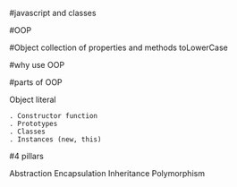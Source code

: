 #javascript and classes

#OOP

#Object
collection of properties and methods
toLowerCase

#why use OOP

#parts of OOP

Object literal

    . Constructor function
    . Prototypes
    . Classes
    . Instances (new, this)

#4 pillars

Abstraction
Encapsulation
Inheritance
Polymorphism